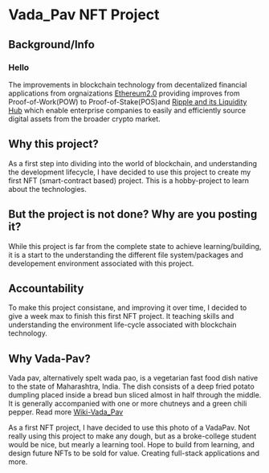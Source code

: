 # Vada_Pav NFT Project

## Background/Info 

### Hello

The improvements in blockchain technology from decentalized financial applications from orgnaizations [Ethereum2.0](https://ethereum.org/en/upgrades/) providing improves from Proof-of-Work(POW) to Proof-of-Stake(POS)and [Ripple and its Liquidity Hub](https://ripple.com/lp/liquidity-hub/) which enable enterprise companies to easily and efficiently source digital assets from the broader crypto market.

## Why this project?

As a first step into dividing into the world of blockchain, and understanding the development lifecycle, I have decided to use this project to create my first NFT (smart-contract based) project. This is a hobby-project to learn about the technologies. 

## But the project is not done? Why are you posting it?

While this project is far from the complete state to achieve learning/building, it is a start to the understanding the different file system/packages and developement environment associated with this project. 

## Accountability

To make this project consistane, and improving it over time, I decided to give a week max to finish this first NFT project. It teaching skills and understanding the environment life-cycle associated with blockchain technology. 


## Why Vada-Pav?

Vada pav, alternatively spelt wada pao, is a vegetarian fast food dish native to the state of Maharashtra, India. The dish consists of a deep fried potato dumpling placed inside a bread bun sliced almost in half through the middle. It is generally accompanied with one or more chutneys and a green chili pepper. Read more [Wiki-Vada_Pav](https://en.wikipedia.org/wiki/Vada_pav)


As a first NFT project, I have decided to use this photo of a VadaPav. Not really using this project to make any dough, but as a broke-college student would be nice, but mearly a learning tool. Hope to build from learning, and design future NFTs to be sold for value. Creating full-stack applications and more.






